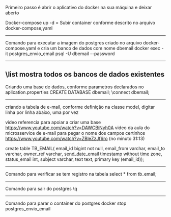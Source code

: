 Primeiro passo é abrir o aplicativo do docker na sua máquina e deixar aberto

Docker-compose up -d = Subir container conforme descrito no arquivo docker-compose,yaml

-----------------------------------------------------------------------------------------------------------

Comando para executar a imagem do postgres criado no arquivo docker-compose.yaml e cria um banco de dados com nome dbemail
docker exec -it postgres_envio_email psql -U dbemail --password

----------------------------------------------------------------------------------------------------------
\list mostra todos os bancos de dados existentes
----------------------------------------------------------------------------------------------------------
Criando uma base de dados, conforme parametros declarados no aplication.properties
CREATE DATABASE dbemail;
\connect dbemail;

----------------------------------------------------------------------------------------------------------
criando a tabela de e-mail, conforme definição na classe model, digitar linha por linha abaixo, uma por vez

video referencia para apoiar a criar uma base https://www.youtube.com/watch?v=DAWCBiNyh0A
video da aula do microsservice de e-mail para pegar o nome dos campos certinhos https://www.youtube.com/watch?v=ZBleZzJf6ro (no minuto 31:13)

create table TB_EMAIL(
email_id bigint not null,
email_from varchar,
email_to varchar,
owner_ref varchar,
send_date_email timestamp without time zone,
status_email int,
subject varchar,
text text,
primary key (email_id));

----------------------------------------------------------------------------------------------------------
Comando para verificar se tem registro na tabela
select * from tb_email;

-----------------------------------------------------------------------------------------------------------
Comando para sair do postgres
\q

-----------------------------------------------------------------------------------------------------------
Comando para parar o container do postgres
docker stop postgres_envio_email